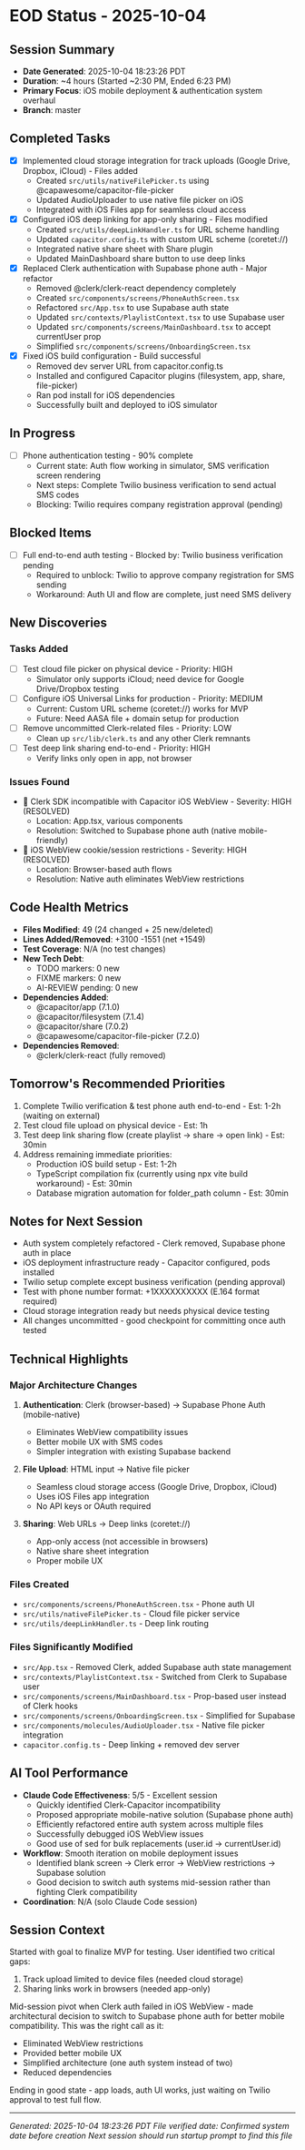 # EOD Status - 2025-10-04

## Session Summary
- **Date Generated**: 2025-10-04 18:23:26 PDT
- **Duration**: ~4 hours (Started ~2:30 PM, Ended 6:23 PM)
- **Primary Focus**: iOS mobile deployment & authentication system overhaul
- **Branch**: master

## Completed Tasks
- [x] Implemented cloud storage integration for track uploads (Google Drive, Dropbox, iCloud) - Files added
  - Created `src/utils/nativeFilePicker.ts` using @capawesome/capacitor-file-picker
  - Updated AudioUploader to use native file picker on iOS
  - Integrated with iOS Files app for seamless cloud access
- [x] Configured iOS deep linking for app-only sharing - Files modified
  - Created `src/utils/deepLinkHandler.ts` for URL scheme handling
  - Updated `capacitor.config.ts` with custom URL scheme (coretet://)
  - Integrated native share sheet with Share plugin
  - Updated MainDashboard share button to use deep links
- [x] Replaced Clerk authentication with Supabase phone auth - Major refactor
  - Removed @clerk/clerk-react dependency completely
  - Created `src/components/screens/PhoneAuthScreen.tsx`
  - Refactored `src/App.tsx` to use Supabase auth state
  - Updated `src/contexts/PlaylistContext.tsx` to use Supabase user
  - Updated `src/components/screens/MainDashboard.tsx` to accept currentUser prop
  - Simplified `src/components/screens/OnboardingScreen.tsx`
- [x] Fixed iOS build configuration - Build successful
  - Removed dev server URL from capacitor.config.ts
  - Installed and configured Capacitor plugins (filesystem, app, share, file-picker)
  - Ran pod install for iOS dependencies
  - Successfully built and deployed to iOS simulator

## In Progress
- [ ] Phone authentication testing - 90% complete
  - Current state: Auth flow working in simulator, SMS verification screen rendering
  - Next steps: Complete Twilio business verification to send actual SMS codes
  - Blocking: Twilio requires company registration approval (pending)

## Blocked Items
- [ ] Full end-to-end auth testing - Blocked by: Twilio business verification pending
  - Required to unblock: Twilio to approve company registration for SMS sending
  - Workaround: Auth UI and flow are complete, just need SMS delivery

## New Discoveries
### Tasks Added
- [ ] Test cloud file picker on physical device - Priority: HIGH
  - Simulator only supports iCloud; need device for Google Drive/Dropbox testing
- [ ] Configure iOS Universal Links for production - Priority: MEDIUM
  - Current: Custom URL scheme (coretet://) works for MVP
  - Future: Need AASA file + domain setup for production
- [ ] Remove uncommitted Clerk-related files - Priority: LOW
  - Clean up `src/lib/clerk.ts` and any other Clerk remnants
- [ ] Test deep link sharing end-to-end - Priority: HIGH
  - Verify links only open in app, not browser

### Issues Found
- 🐛 Clerk SDK incompatible with Capacitor iOS WebView - Severity: HIGH (RESOLVED)
  - Location: App.tsx, various components
  - Resolution: Switched to Supabase phone auth (native mobile-friendly)
- 🐛 iOS WebView cookie/session restrictions - Severity: HIGH (RESOLVED)
  - Location: Browser-based auth flows
  - Resolution: Native auth eliminates WebView restrictions

## Code Health Metrics
- **Files Modified**: 49 (24 changed + 25 new/deleted)
- **Lines Added/Removed**: +3100 -1551 (net +1549)
- **Test Coverage**: N/A (no test changes)
- **New Tech Debt**:
  - TODO markers: 0 new
  - FIXME markers: 0 new
  - AI-REVIEW pending: 0 new
- **Dependencies Added**:
  - @capacitor/app (7.1.0)
  - @capacitor/filesystem (7.1.4)
  - @capacitor/share (7.0.2)
  - @capawesome/capacitor-file-picker (7.2.0)
- **Dependencies Removed**:
  - @clerk/clerk-react (fully removed)

## Tomorrow's Recommended Priorities
1. Complete Twilio verification & test phone auth end-to-end - Est: 1-2h (waiting on external)
2. Test cloud file upload on physical device - Est: 1h
3. Test deep link sharing flow (create playlist → share → open link) - Est: 30min
4. Address remaining immediate priorities:
   - Production iOS build setup - Est: 1-2h
   - TypeScript compilation fix (currently using npx vite build workaround) - Est: 30min
   - Database migration automation for folder_path column - Est: 30min

## Notes for Next Session
- Auth system completely refactored - Clerk removed, Supabase phone auth in place
- iOS deployment infrastructure ready - Capacitor configured, pods installed
- Twilio setup complete except business verification (pending approval)
- Test with phone number format: +1XXXXXXXXXX (E.164 format required)
- Cloud storage integration ready but needs physical device testing
- All changes uncommitted - good checkpoint for committing once auth tested

## Technical Highlights
### Major Architecture Changes
1. **Authentication**: Clerk (browser-based) → Supabase Phone Auth (mobile-native)
   - Eliminates WebView compatibility issues
   - Better mobile UX with SMS codes
   - Simpler integration with existing Supabase backend

2. **File Upload**: HTML input → Native file picker
   - Seamless cloud storage access (Google Drive, Dropbox, iCloud)
   - Uses iOS Files app integration
   - No API keys or OAuth required

3. **Sharing**: Web URLs → Deep links (coretet://)
   - App-only access (not accessible in browsers)
   - Native share sheet integration
   - Proper mobile UX

### Files Created
- `src/components/screens/PhoneAuthScreen.tsx` - Phone auth UI
- `src/utils/nativeFilePicker.ts` - Cloud file picker service
- `src/utils/deepLinkHandler.ts` - Deep link routing

### Files Significantly Modified
- `src/App.tsx` - Removed Clerk, added Supabase auth state management
- `src/contexts/PlaylistContext.tsx` - Switched from Clerk to Supabase user
- `src/components/screens/MainDashboard.tsx` - Prop-based user instead of Clerk hooks
- `src/components/screens/OnboardingScreen.tsx` - Simplified for Supabase
- `src/components/molecules/AudioUploader.tsx` - Native file picker integration
- `capacitor.config.ts` - Deep linking + removed dev server

## AI Tool Performance
- **Claude Code Effectiveness**: 5/5 - Excellent session
  - Quickly identified Clerk-Capacitor incompatibility
  - Proposed appropriate mobile-native solution (Supabase phone auth)
  - Efficiently refactored entire auth system across multiple files
  - Successfully debugged iOS WebView issues
  - Good use of sed for bulk replacements (user.id → currentUser.id)
- **Workflow**: Smooth iteration on mobile deployment issues
  - Identified blank screen → Clerk error → WebView restrictions → Supabase solution
  - Good decision to switch auth systems mid-session rather than fighting Clerk compatibility
- **Coordination**: N/A (solo Claude Code session)

## Session Context
Started with goal to finalize MVP for testing. User identified two critical gaps:
1. Track upload limited to device files (needed cloud storage)
2. Sharing links work in browsers (needed app-only)

Mid-session pivot when Clerk auth failed in iOS WebView - made architectural decision to switch to Supabase phone auth for better mobile compatibility. This was the right call as it:
- Eliminated WebView restrictions
- Provided better mobile UX
- Simplified architecture (one auth system instead of two)
- Reduced dependencies

Ending in good state - app loads, auth UI works, just waiting on Twilio approval to test full flow.

---
*Generated: 2025-10-04 18:23:26 PDT*
*File verified date: Confirmed system date before creation*
*Next session should run startup prompt to find this file*
